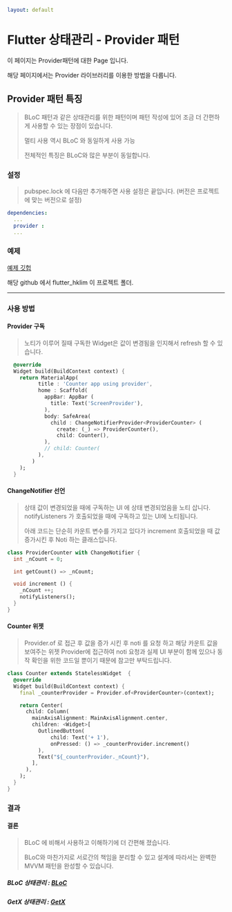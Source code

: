```yaml
layout: default
```

# Flutter 상태관리 - Provider 패턴

이 페이지는 Provider패턴에 대한 Page 입니다. 

해당 페이지에서는 Provider 라이브러리를 이용한 방법을 다룹니다.

## Provider 패턴 특징

> BLoC 패턴과 같은 상태관리를 위한 패턴이며 패턴 작성에 있어 조금 더 간편하게 사용할 수 있는 장점이 있습니다.
> 
> 멀티 사용 역시 BLoC 와 동일하게 사용 가능
> 
> 전체적인 특징은 BLoC와 많은 부분이 동일합니다.

### 설정

> pubspec.lock 에 다음만 추가해주면 사용 설정은 끝입니다.
> (버전은 프로젝트에 맞는 버전으로 설정)

```yml
dependencies:
  ...
  provider : 
  ...
```

### 예제

[예제 깃헙](https://github.com/HeekangLim/HeekangLim.github.io)

해당 github 에서 flutter_hklim 이 프로젝트 폴더.

--------

### 사용 방법

#### Provider 구독

> 노티가 이루어 질때 구독한 Widget은 값이 변경됨을 인지해서 refresh 할 수 있습니다.

```dart
  @override
  Widget build(BuildContext context) {
    return MaterialApp(
          title : 'Counter app using provider',
          home : Scaffold(
            appBar: AppBar (
              title: Text('ScreenProvider'),
            ),
            body: SafeArea(
              child : ChangeNotifierProvider<ProviderCounter> (
                create: (_) => ProviderCounter(),
                child: Counter(),
            ),
            // child: Counter(
          ),
        )
    );
  }
```

#### ChangeNotifier 선언

> 상태 값이 변경되었을 때에 구독하는 UI 에 상태 변경되었음을 노티 삽니다.
> notifyListeners 가 호출되었을 때에 구독하고 있는 UI에 노티됩니다.
> 
> 아래 코드는 단순히 카운트 변수를 가지고 있다가 increment 호출되었을 때 값 증가시킨 후 Noti 하는 클래스입니다.

```dart
class ProviderCounter with ChangeNotifier {
  int _nCount = 0;

  int getCount() => _nCount;

  void increment () {
    _nCount ++;
    notifyListeners();
  }
}
```

#### Counter 위젯

> Provider.of 로 접근 후 값을 증가 시킨 후 noti 를 요청 하고 해당 카운트 값을 보여주는 위젯
> Provider에 접근하여 noti 요청과 실제 UI 부분이 함께 있으나 동작 확인을 위한 코드일 뿐이기 때문에 참고만 부탁드립니다.

```dart
class Counter extends StatelessWidget  {
  @override
  Widget build(BuildContext context) {
    final _counterProvider = Provider.of<ProviderCounter>(context);

    return Center(
      child: Column(
        mainAxisAlignment: MainAxisAlignment.center,
        children: <Widget>[
          OutlinedButton(
              child: Text('+ 1'),
              onPressed: () => _counterProvider.increment()
          ),
          Text("${_counterProvider._nCount}"),
        ],
      ),
    );
  }
}
```

### 결과

#### 결론

> BLoC 에 비해서 사용하고 이해하기에 더 간편해 졌습니다.
> 
> BLoC와 마찬가지로 서로간의 책임을 분리할 수 있고 설계에 따라서는 완벽한 MVVM 패턴을 완성할 수 있습니다.

##### BLoC 상태관리 : [BLoC](./flutter_state_pattern_bloc.html)

##### GetX 상태관리 : [GetX](./flutter_state_pattern_getx.html)

